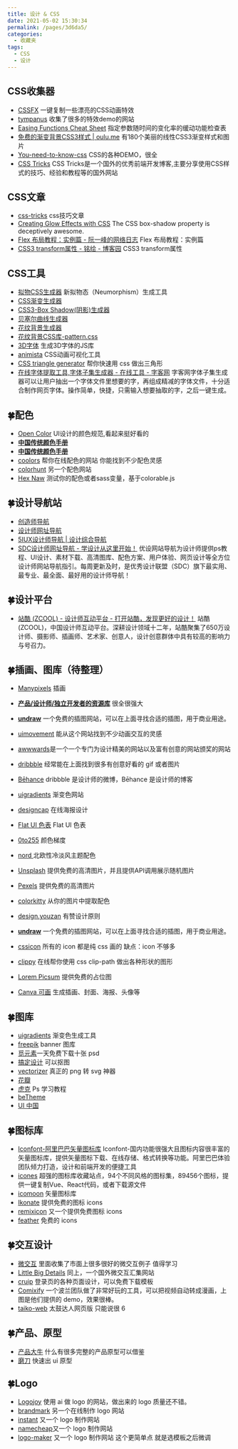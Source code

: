 ```yaml
---
title: 设计 & CSS
date: 2021-05-02 15:30:34
permalink: /pages/3d6da5/
categories:
  - 收藏夹
tags:
  - CSS
  - 设计
---
```


## CSS收集器
- [CSSFX](https://cssfx.netlify.com/) 一键复制一些漂亮的CSS动画特效
- [tympanus](https://tympanus.net/) 收集了很多的特效demo的网站
- [Easing Functions Cheat Sheet](https://easings.net/) 指定参数随时间的变化率的缓动功能检查表
- [免费的渐变背景CSS3样式 | oulu.me](http://color.oulu.me/) 有180个美丽的线性CSS3渐变样式和图片
- [You-need-to-know-css](https://lhammer.cn/You-need-to-know-css/#/zh-cn/) CSS的各种DEMO，很全
- [CSS Tricks](http://css-tricks.neatbang.com/) CSS Tricks是一个国外的优秀前端开发博客,主要分享使用CSS样式的技巧、经验和教程等的国外网站

## CSS文章
- [css-tricks](https://css-tricks.com/) css技巧文章
- [Creating Glow Effects with CSS](https://codersblock.com/blog/creating-glow-effects-with-css/) The CSS box-shadow property is deceptively awesome.
- [Flex 布局教程：实例篇 - 阮一峰的网络日志](http://www.ruanyifeng.com/blog/2015/07/flex-examples.html) Flex 布局教程：实例篇
- [CSS3 transform属性 - 铭绘 - 博客园](http://www.cnblogs.com/minghui007/p/8178423.html) CSS3 transform属性


## CSS工具
- [拟物CSS生成器](https://neumorphism.io/) 新拟物态（Neumorphism）生成工具
- [CSS渐变生成器](https://www.colorzilla.com/gradient-editor/)
- [CSS3-Box Shadow(阴影)生成器](https://www.html.cn/tool/css3Preview/Box-Shadow.html)
- [贝塞尔曲线生成器](https://cubic-bezier.com)
- [花纹背景生成器](http://www.heropatterns.com/)
- [花纹背景CSS库-pattern.css](https://github.com/bansal-io/pattern.css)
- [3D字体](https://bennettfeely.com/ztext/) 生成3D字体的JS库
- [animista](https://animista.net/) CSS动画可视化工具
- [CSS triangle generator](http://apps.eky.hk/css-triangle-generator/) 帮你快速用 css 做出三角形
- [在线字体提取工具,字体子集生成器 - 在线工具 - 字客网](https://www.fontke.com/tool/subfont/) 字客网字体子集生成器可以让用户抽出一个字体文件里想要的字，再组成精减的字体文件，十分适合制作网页字体。操作简单，快捷，只需输入想要抽取的字，之后一键生成。

## 🍀配色
- [Open Color](https://yeun.github.io/open-color/) UI设计的颜色规范,看起来挺好看的
- [**中国传统颜色手册**](https://colors.ichuantong.cn/)
- [**中国传统颜色手册**](http://zhongguose.com/)
- [coolors](https://coolors.co/) 帮你在线配色的网站 你能找到不少配色灵感
- [colorhunt](http://colorhunt.co/) 另一个配色网站
- [Hex Naw](https://hexnaw.com/) 测试你的配色或者sass变量，基于colorable.js

## 🍀设计导航站
- [创造师导航](http://chuangzaoshi.com/)
- [设计师网址导航](http://hao.uisdc.com/)
- [5IUX设计师导航 | 设计综合导航](https://hao.5iux.cn/)
- [SDC设计师网址导航 - 学设计从这里开始！](https://hao.uisdc.com/) 优设网站导航为设计师提供ps教程、UI设计、素材下载、高清图库、配色方案、用户体验、网页设计等全方位设计师网站导航指引。每周更新及时，是优秀设计联盟（SDC）旗下最实用、最专业、最全面、最好用的设计师导航！
 
## 🍀设计平台
- [站酷 (ZCOOL) - 设计师互动平台 - 打开站酷，发现更好的设计！](https://www.zcool.com.cn/) 站酷 (ZCOOL)，中国设计师互动平台。深耕设计领域十二年，站酷聚集了650万设计师、摄影师、插画师、艺术家、创意人，设计创意群体中具有较高的影响力与号召力。


## 🍀插画、图库（待整理）
- [Manypixels](https://www.manypixels.co/gallery/) 插画
- [**产品/设计师/独立开发者的资源库**](https://maliquankai.com/designnav/) 很全很强大
- [**undraw**](https://undraw.co/illustrations) 一个免费的插图网站，可以在上面寻找合适的插图，用于商业用途。
- [uimovement](https://uimovement.com/) 能从这个网站找到不少动画交互的灵感
- [awwwards](https://www.awwwards.com/)是一个一个专门为设计精美的网站以及富有创意的网站颁奖的网站
- [dribbble](https://dribbble.com/) 经常能在上面找到很多有创意好看的 gif 或者图片
- [Bēhance](https://www.behance.net/) dribbble 是设计师的微博，Bēhance 是设计师的博客


- [uigradients](https://uigradients.com/#SummerDog) 渐变色网站
- [designcap](https://www.designcap.com/) 在线海报设计
- [Flat UI 色表](https://flatuicolors.com/) Flat UI 色表
- [0to255](https://www.0to255.com/) 颜色梯度

- [nord ](https://github.com/arcticicestudio/nord) 北欧性冷淡风主题配色
- [Unsplash](https://unsplash.com/) 提供免费的高清图片，并且提供API调用展示随机图片
- [Pexels](https://www.pexels.com/zh-cn/) 提供免费的高清图片
- [colorkitty](https://colorkitty.com/) 从你的图片中提取配色
- [design.youzan](http://design.youzan.com/) 有赞设计原则

- [**undraw**](https://undraw.co/illustrations) 一个免费的插图网站，可以在上面寻找合适的插图，用于商业用途。
- [cssicon](http://cssicon.space/#/) 所有的 icon 都是纯 css 画的 缺点：icon 不够多
- [clippy](http://bennettfeely.com/clippy/) 在线帮你使用 css clip-path 做出各种形状的图形
- [Lorem Picsum](https://picsum.photos/) 提供免费的占位图

- [Canva 可画](https://www.canva.cn/) 生成插画、封面、海报、头像等

## 🍀图库

- [uigradients](https://uigradients.com/) 渐变色生成工具
- [freepik](https://www.freepik.com/) banner 图库
- [觅元素](http://www.51yuansu.com/)一天免费下载十张 psd
- [搞定设计](https://www.gaoding.com/) 可以抠图
- [vectorizer](https://www.vectorizer.io/) 真正的 png 转 svg 神器
- [花瓣](https://huaban.com/)
- [虎克](https://huke88.com/) Ps 学习教程
- [beTheme](https://themes.muffingroup.com/be/splash/)
- [UI 中国](https://www.ui.cn/)

## 🍀图标库

- [Iconfont-阿里巴巴矢量图标库](http://www.iconfont.cn/) Iconfont-国内功能很强大且图标内容很丰富的矢量图标库，提供矢量图标下载、在线存储、格式转换等功能。阿里巴巴体验团队倾力打造，设计和前端开发的便捷工具
- [icones](https://icones.js.org/) 超强的图标库收藏站点，94个不同风格的图标集，89456个图标，提供一键复制Vue、React代码，或者下载源文件
- [icomoon](https://icomoon.io/) 矢量图标库
- [Ikonate](https://github.com/mikolajdobrucki/ikonate) 提供免费的图标 icons
- [remixicon](https://remixicon.com/) 又一个提供免费图标 icons
- [feather](https://github.com/feathericons/feather) 免费的 icons

## 🍀交互设计

- [微交互](http://aliscued.lofter.com/) 里面收集了市面上很多很好的微交互例子 值得学习
- [Little Big Details](http://littlebigdetails.com/) 同上，一个国外微交互汇集网站
- [cruip](https://cruip.com/) 登录页的各种页面设计，可以免费下载模板
- [Comixify](https://comixify.ii.pw.edu.pl/) 一个波兰团队做了非常好玩的工具，可以把视频自动转成漫画，上图是他们提供的 demo，效果很棒。
- [taiko-web](https://github.com/bui/taiko-web) 太鼓达人网页版 只能说很 6

## 🍀产品、原型

- [产品大牛](http://www.pmdaniu.com/) 什么有很多完整的产品原型可以借鉴
- [磨刀](https://modao.cc/pricing) 快速出 ui 原型

## 🍀Logo

- [Logojoy](https://logojoy.com/) 使用 ai 做 logo 的网站，做出来的 logo 质量还不错。
- [brandmark](http://brandmark.io/) 另一个在线制作 logo 网站
- [instant](https://instantlogodesign.com/) 又一个 logo 制作网站
- [namecheap](https://www.namecheap.com/logo-maker/app/)又一个 logo 制作网站
- [logo-maker](https://www.designevo.com/logo-maker/) 又一个 logo 制作网站 这个更简单点 就是选模板之后微调
